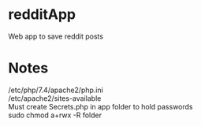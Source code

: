 # redditApp
Web app to save reddit posts

# Notes
/etc/php/7.4/apache2/php.ini <br/>
/etc/apache2/sites-available <br/>
Must create Secrets.php in app folder to hold passwords <br/>
sudo chmod a+rwx -R folder
